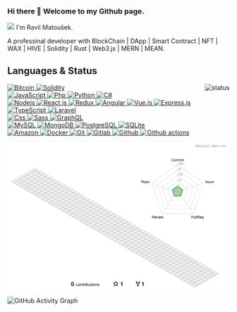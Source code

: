 ### Hi there 👋 Welcome to my Github page.
<img src="https://raw.githubusercontent.com/iampavangandhi/iampavangandhi/master/gifs/Hi.gif" width="30px"> I'm Ravil Matoušek.
<p align="left">
A professinal developer with BlockChain | DApp | Smart Contract | NFT | WAX | HIVE | Solidity | Rust | Web3.js | MERN | MEAN.
</p>

<!--
**Rolland-K/Rolland-K** is a ✨ _special_ ✨ repository because its `README.md` (this file) appears on your GitHub profile.

Here are some ideas to get you started:

- 🔭 I’m currently working on ...
- 🌱 I’m currently learning ...
- 👯 I’m looking to collaborate on ...
- 🤔 I’m looking for help with ...
- 💬 Ask me about ...
- 📫 How to reach me: ...
- 😄 Pronouns: ...
- ⚡ Fun fact: ...
-->


<h2>Languages & Status</h2>
<p align="right">
  <img alt="status" src="https://github-readme-stats.vercel.app/api?username=panravildev&show_icons=true&&custom_title=Current%20Status&title_color=baf14f&text_color=76d285&icon_color=cff389&theme=dark" align="right" />
</p>


<div>
  <a href="https://github.com/panravildev">
    <img alt="Bitcoin" src="https://img.shields.io/badge/Bitcoin-ab790d?style=flat&logo=bitcoin&logoColor=white" />
  </a>
  <a href="https://github.com/panravildev">
    <img alt="Solidity" src="https://github.com/panravildev/panravildev/blob/main/icons/solidity.png" />
  </a>
</div>
<div>
  <a href="https://github.com/panravildev">
    <img alt="JavaScript" src="https://img.shields.io/badge/JavaScript-323330?style=flat&logo=javascript&logoColor=F7DF1E" />
  </a>
  <a href="https://github.com/panravildev">
    <img alt="Php" src="https://img.shields.io/badge/PHP-777BB4?style=flat&logo=php&logoColor=white" />
  </a>
  <a href="https://github.com/panravildev">
    <img alt="Python" src="https://img.shields.io/badge/Python-14354C?style=flat&logo=python&logoColor=white" />
  </a>
  <a href="https://github.com/panravildev">
    <img alt="C#" src="https://img.shields.io/badge/C%23-239120?style=flat&logo=c-sharp&logoColor=white" />
  </a>
</div>
<div>
  <a href="https://github.com/panravildev">
    <img alt="Nodejs" src="https://img.shields.io/badge/-Nodejs-43853d?style=flat&logo=Node.js&logoColor=white" />
  </a>
  <a href="https://github.com/panravildev">
    <img alt="React.js" src="https://img.shields.io/badge/-ReactJS-61DAFB?style=flat&logo=react&logoColor=white" />
  </a>
  <a href="https://github.com/panravildev">
    <img alt="Redux" src="https://img.shields.io/badge/-Redux-764ABC?style=flat&logo=redux&logoColor=white" />
  </a>
  <a href="https://github.com/panravildev">
    <img alt="Angular" src="https://img.shields.io/badge/-Angular-DD0031?style=flat&logo=angular&logoColor=white" />
  </a>
  <a href="https://github.com/panravildev">
    <img alt="Vue.js" src="https://img.shields.io/badge/Vue.js-35495E?style=flat&logo=vue.js&logoColor=4FC08D" />
  </a>
  <a href="https://github.com/panravildev">
    <img alt="Express.js" src="https://img.shields.io/badge/Express.js-80a50e?style=flat&logoColor=white" />
  </a>
  <a href="https://github.com/panravildev">
    <img alt="TypeScript" src="https://img.shields.io/badge/-TypeScript-007ACC?style=flat&logo=typescript&logoColor=white" />
  </a>
  <a href="https://github.com/panravildev">
    <img alt="Laravel" src="https://img.shields.io/badge/Laravel-FF2D20?style=flat&logo=laravel&logoColor=white" />
  </a>
</div>
<div>
  <a href="https://github.com/panravildev">
    <img alt="Css" src="https://img.shields.io/badge/CSS-239120?&style=flat&logo=css3&logoColor=white" />
  </a>
  <a href="https://github.com/panravildev">
    <img alt="Sass" src="https://img.shields.io/badge/-Sass-CC6699?style=flat&logo=sass&logoColor=white" />
  </a>
  <a href="https://github.com/panravildev">  
    <img alt="GraphQL" src="https://img.shields.io/badge/-GraphQL-E10098?style=flat&logo=graphql&logoColor=white" />
  </a>
</div>
<div>
  <a href="https://github.com/panravildev">
    <img alt="MySQL" src="https://img.shields.io/badge/-MySQL-0f69a9?style=flat&logo=mysql&logoColor=white" />
  </a>
  <a href="https://github.com/panravildev">
    <img alt="MongoDB" src="https://img.shields.io/badge/-MongoDB-13aa52?style=flat&logo=mongodb&logoColor=white" />
  </a>
  <a href="https://github.com/panravildev">
    <img alt="PostgreSQL" src="https://img.shields.io/badge/PostgreSQL-316192?style=flat&logo=postgresql&logoColor=white" />
  </a>
  <a href="https://github.com/panravildev">
    <img alt="SQLite" src="https://img.shields.io/badge/SQLite-07405E?style=flat&logo=sqlite&logoColor=white" />
  </a>
</div>
<div>
  <a href="https://github.com/panravildev">  
    <img alt="Amazon" src="https://img.shields.io/badge/Amazon_AWS-232F3E?style=flat&logo=amazon-aws&logoColor=white" />
  </a>
  <a href="https://github.com/panravildev">  
    <img alt="Docker" src="https://img.shields.io/badge/-Docker-46a2f1?style=flat&logo=docker&logoColor=white" />
  </a>
  <a href="https://github.com/panravildev">  
    <img alt="Git" src="https://img.shields.io/badge/-Git-F05032?style=flat&logo=git&logoColor=white" />
  </a>
  <a href="https://github.com/panravildev">  
    <img alt="Gitlab" src="https://img.shields.io/badge/-GitLab-FCA121?style=flat&logo=gitlab" />
  </a>
  <a href="https://github.com/panravildev">  
    <img alt="Github" src="https://img.shields.io/badge/-GitHub-181717?style=flat&logo=github" />
  </a>
  <a href="https://github.com/panravildev">  
    <img alt="Github actions" src="https://img.shields.io/badge/-Github_Actions-2088FF?style=flat&logo=github-actions&logoColor=white" />
  </a>
</div>


![](./profile-3d-contrib/profile-green-animate.svg)


![GitHub Activity Graph](https://activity-graph.herokuapp.com/graph?username=panravildev&bg_color=144a19&color=00ffff&line=00ffff&point=ffffff&area=true&hide_border=false)

